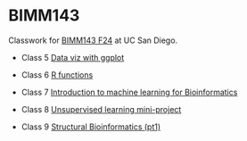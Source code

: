 # BIMM143
Classwork for [BIMM143 F24](https://bioboot.github.io/bimm143_F24/) at UC San Diego.

- Class 5 [Data viz with ggplot](https://github.com/bioboot/bimm141_github/blob/main/class05/class05.pdf) 

- Class 6 [R functions](https://github.com/bioboot/bimm141_github/blob/main/class06/class06.pdf)

- Class 7 [Introduction to machine learning for Bioinformatics]()

- Class 8 [Unsupervised learning mini-project]()

- Class 9 [Structural Bioinformatics (pt1)]()